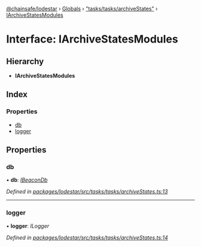[@chainsafe/lodestar](../README.md) › [Globals](../globals.md) › ["tasks/tasks/archiveStates"](../modules/_tasks_tasks_archivestates_.md) › [IArchiveStatesModules](_tasks_tasks_archivestates_.iarchivestatesmodules.md)

# Interface: IArchiveStatesModules

## Hierarchy

* **IArchiveStatesModules**

## Index

### Properties

* [db](_tasks_tasks_archivestates_.iarchivestatesmodules.md#db)
* [logger](_tasks_tasks_archivestates_.iarchivestatesmodules.md#logger)

## Properties

###  db

• **db**: *[IBeaconDb](_db_api_beacon_interface_.ibeacondb.md)*

*Defined in [packages/lodestar/src/tasks/tasks/archiveStates.ts:13](https://github.com/ChainSafe/lodestar/blob/5f04d592a/packages/lodestar/src/tasks/tasks/archiveStates.ts#L13)*

___

###  logger

• **logger**: *ILogger*

*Defined in [packages/lodestar/src/tasks/tasks/archiveStates.ts:14](https://github.com/ChainSafe/lodestar/blob/5f04d592a/packages/lodestar/src/tasks/tasks/archiveStates.ts#L14)*

